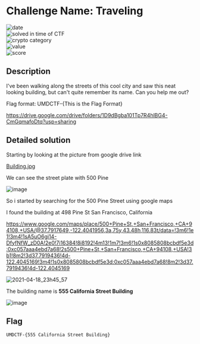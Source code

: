 # Challenge Name: Traveling





![date](https://img.shields.io/badge/date-17.04.2021-brightgreen.svg)  
![solved in time of CTF](https://img.shields.io/badge/solved-in%20time%20of%20CTF-brightgreen.svg)   
![crypto category](https://img.shields.io/badge/category-OSINT-blueviolet.svg)   
![value](https://img.shields.io/badge/value-100-blue.svg)  
![score](https://img.shields.io/badge/score-/10-ff69b4.svg)

## Description

I've been walking along the streets of this cool city and saw this neat looking building, but can't quite remember its name. Can you help me out?

Flag format: UMDCTF-{This is the Flag Format}

https://drive.google.com/drive/folders/1D9dBgba101Tp7R4hlBG4-CmGqmafoDtq?usp=sharing

## Detailed solution

Starting by looking at the picture from google drive link 

[Building.jpg](Building.jpg)

We can see the street plate with 500 Pine 

![image](https://user-images.githubusercontent.com/72421091/115165772-148d9780-a09f-11eb-8975-2f48dd172391.png)

So i started by searching for the 500 Pine Street using google maps 

I found the building at 498 Pine St San Francisco, California 

https://www.google.com/maps/place/500+Pine+St,+San+Francisco,+CA+94108,+USA/@37.7917649,-122.4041956,3a,75y,43.48h,116.83t/data=!3m6!1e1!3m4!1sA5uO6gi14-DfyfNfW_zD0A!2e0!7i16384!8i8192!4m13!1m7!3m6!1s0x8085808bcbdf5e3d:0xc057aaa4ebd7a68!2s500+Pine+St,+San+Francisco,+CA+94108,+USA!3b1!8m2!3d37.7919436!4d-122.4045169!3m4!1s0x8085808bcbdf5e3d:0xc057aaa4ebd7a68!8m2!3d37.7919436!4d-122.4045169
  


![2021-04-18_23h45_57](https://user-images.githubusercontent.com/72421091/115166100-e8731600-a0a0-11eb-816e-c42a72913252.png)

The building name is **555 California Street Building** 

![image](https://user-images.githubusercontent.com/72421091/115166180-4142ae80-a0a1-11eb-8622-17d56ea1ef96.png)



## Flag

```
UMDCTF-{555 California Street Building}
```

